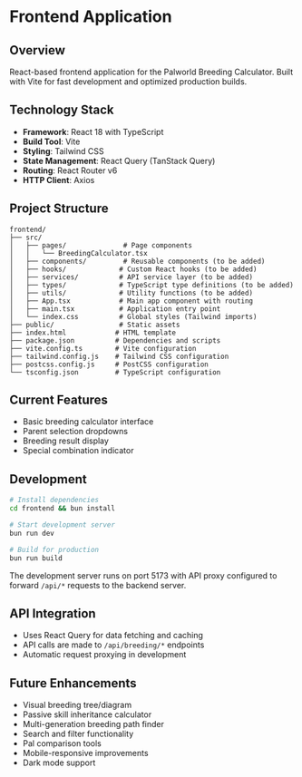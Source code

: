 # Frontend Application

## Overview
React-based frontend application for the Palworld Breeding Calculator. Built with Vite for fast development and optimized production builds.

## Technology Stack
- **Framework**: React 18 with TypeScript
- **Build Tool**: Vite
- **Styling**: Tailwind CSS
- **State Management**: React Query (TanStack Query)
- **Routing**: React Router v6
- **HTTP Client**: Axios

## Project Structure
```
frontend/
├── src/
│   ├── pages/              # Page components
│   │   └── BreedingCalculator.tsx
│   ├── components/         # Reusable components (to be added)
│   ├── hooks/             # Custom React hooks (to be added)
│   ├── services/          # API service layer (to be added)
│   ├── types/             # TypeScript type definitions (to be added)
│   ├── utils/             # Utility functions (to be added)
│   ├── App.tsx            # Main app component with routing
│   ├── main.tsx           # Application entry point
│   └── index.css          # Global styles (Tailwind imports)
├── public/                # Static assets
├── index.html            # HTML template
├── package.json          # Dependencies and scripts
├── vite.config.ts        # Vite configuration
├── tailwind.config.js    # Tailwind CSS configuration
├── postcss.config.js     # PostCSS configuration
└── tsconfig.json         # TypeScript configuration
```

## Current Features
- Basic breeding calculator interface
- Parent selection dropdowns
- Breeding result display
- Special combination indicator

## Development
```bash
# Install dependencies
cd frontend && bun install

# Start development server
bun run dev

# Build for production
bun run build
```

The development server runs on port 5173 with API proxy configured to forward `/api/*` requests to the backend server.

## API Integration
- Uses React Query for data fetching and caching
- API calls are made to `/api/breeding/*` endpoints
- Automatic request proxying in development

## Future Enhancements
- Visual breeding tree/diagram
- Passive skill inheritance calculator
- Multi-generation breeding path finder
- Search and filter functionality
- Pal comparison tools
- Mobile-responsive improvements
- Dark mode support